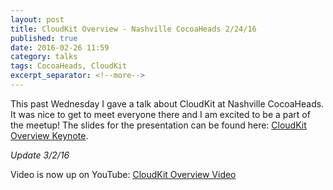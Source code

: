 ```yaml
---
layout: post
title: CloudKit Overview - Nashville CocoaHeads 2/24/16
published: true
date: 2016-02-26 11:59
category: talks
tags: CocoaHeads, CloudKit
excerpt_separator: <!--more-->
---
```


This past Wednesday I gave a talk about CloudKit at Nashville CocoaHeads. It was nice to get to meet everyone there and I am excited to be a part of the meetup! The slides for the presentation can be found here: [CloudKit Overview Keynote](https://github.com/addisonwebb/talks/blob/master/CocoaHeads/CloudKit%20Overview.key).

*Update 3/2/16*

Video is now up on YouTube: [CloudKit Overview Video](https://www.youtube.com/watch?v=lZYjWfmEZTw&app=desktop)

<!--more-->